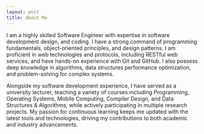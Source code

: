 ```yaml
---
layout: post
title: About Me
---
```


I am a highly skilled Software Engineer with expertise in software development design, and coding. I have a strong command of programming fundamentals, object-oriented principles, and design patterns. I am proficient in web technologies and protocols, including RESTful web services, and have hands-on experience with Git and GitHub. I also possess deep knowledge in algorithms, data structures performance optimization, and problem-solving for complex systems.

Alongside my software development experience, I have served as a university lecturer, teaching a variety of courses including Programming, Operating Systems, Mobile Computing, Compiler Design, and Data Structures & Algorithms, while actively participating in multiple research projects. My passion for continuous learning keeps me updated with the latest tools and technologies, driving my contributions to both academic and industry advancements.
